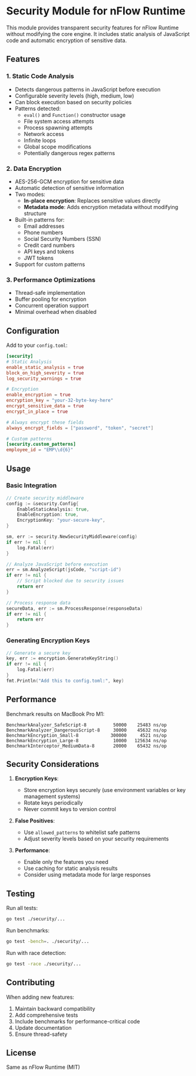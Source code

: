 # Security Module for nFlow Runtime

This module provides transparent security features for nFlow Runtime without modifying the core engine. It includes static analysis of JavaScript code and automatic encryption of sensitive data.

## Features

### 1. Static Code Analysis
- Detects dangerous patterns in JavaScript before execution
- Configurable severity levels (high, medium, low)
- Can block execution based on security policies
- Patterns detected:
  - `eval()` and `Function()` constructor usage
  - File system access attempts
  - Process spawning attempts
  - Network access
  - Infinite loops
  - Global scope modifications
  - Potentially dangerous regex patterns

### 2. Data Encryption
- AES-256-GCM encryption for sensitive data
- Automatic detection of sensitive information
- Two modes:
  - **In-place encryption**: Replaces sensitive values directly
  - **Metadata mode**: Adds encryption metadata without modifying structure
- Built-in patterns for:
  - Email addresses
  - Phone numbers
  - Social Security Numbers (SSN)
  - Credit card numbers
  - API keys and tokens
  - JWT tokens
- Support for custom patterns

### 3. Performance Optimizations
- Thread-safe implementation
- Buffer pooling for encryption
- Concurrent operation support
- Minimal overhead when disabled

## Configuration

Add to your `config.toml`:

```toml
[security]
# Static Analysis
enable_static_analysis = true
block_on_high_severity = true
log_security_warnings = true

# Encryption
enable_encryption = true
encryption_key = "your-32-byte-key-here"
encrypt_sensitive_data = true
encrypt_in_place = true

# Always encrypt these fields
always_encrypt_fields = ["password", "token", "secret"]

# Custom patterns
[security.custom_patterns]
employee_id = "EMP\\d{6}"
```

## Usage

### Basic Integration

```go
// Create security middleware
config := &security.Config{
    EnableStaticAnalysis: true,
    EnableEncryption: true,
    EncryptionKey: "your-secure-key",
}

sm, err := security.NewSecurityMiddleware(config)
if err != nil {
    log.Fatal(err)
}

// Analyze JavaScript before execution
err = sm.AnalyzeScript(jsCode, "script-id")
if err != nil {
    // Script blocked due to security issues
    return err
}

// Process response data
secureData, err := sm.ProcessResponse(responseData)
if err != nil {
    return err
}
```

### Generating Encryption Keys

```go
// Generate a secure key
key, err := encryption.GenerateKeyString()
if err != nil {
    log.Fatal(err)
}
fmt.Println("Add this to config.toml:", key)
```

## Performance

Benchmark results on MacBook Pro M1:

```
BenchmarkAnalyzer_SafeScript-8          50000    25483 ns/op
BenchmarkAnalyzer_DangerousScript-8     30000    45632 ns/op
BenchmarkEncryption_Small-8            300000     4521 ns/op
BenchmarkEncryption_Large-8             10000   125634 ns/op
BenchmarkInterceptor_MediumData-8       20000    65432 ns/op
```

## Security Considerations

1. **Encryption Keys**: 
   - Store encryption keys securely (use environment variables or key management systems)
   - Rotate keys periodically
   - Never commit keys to version control

2. **False Positives**:
   - Use `allowed_patterns` to whitelist safe patterns
   - Adjust severity levels based on your security requirements

3. **Performance**:
   - Enable only the features you need
   - Use caching for static analysis results
   - Consider using metadata mode for large responses

## Testing

Run all tests:
```bash
go test ./security/...
```

Run benchmarks:
```bash
go test -bench=. ./security/...
```

Run with race detection:
```bash
go test -race ./security/...
```

## Contributing

When adding new features:
1. Maintain backward compatibility
2. Add comprehensive tests
3. Include benchmarks for performance-critical code
4. Update documentation
5. Ensure thread-safety

## License

Same as nFlow Runtime (MIT)